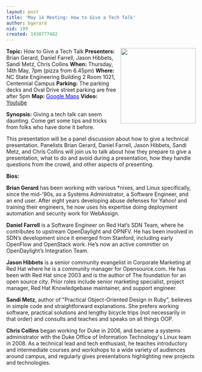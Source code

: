 ```yaml
---
layout: post
title: 'May 14 Meeting: How to Give a Tech Talk'
author: bgerard
nid: 199
created: 1430777482
---
```

<img src="/~bfarrow/Public-Speaking.jpg" align=right width=200>
<strong>Topic:</strong> How to Give a Tech Talk
<strong>Presenters:</strong> Brian Gerard, Daniel Farrell, Jason Hibbets, Sandi Metz, Chris Collins
<strong>When:</strong> Thursday, 14th May, 7pm (pizza from 6.45pm)
<strong>Where:</strong> NC State Engineering Building 2 Room 1021, Centennial Campus
<strong>Parking:</strong> The parking decks and Oval Drive street parking are free after 5pm
<strong>Map:</strong> <a href="https://maps.google.com/maps?f=q&amp;source=embed&amp;hl=en&amp;geocode=&amp;q=ncsu+dept+of+electrical+and+computer+engineering&amp;aq=&amp;sll=35.77222,-78.674281&amp;sspn=0.001717,0.002307&amp;num=10&amp;ie=UTF8&amp;hq=ncsu+dept+of+electrical+and+computer+engineering&amp;hnear=&amp;ll=35.772117,-78.673933&amp;spn=0.004856,0.004613&amp;t=h&amp;z=14&amp;iwloc=A&amp;cid=7201020630335914881" style="color:#0000FF;text-align:left">Google Maps</a>
<strong>Video:</strong> <a href="https://youtu.be/mdaYgPamPR0">Youtube</a>

<strong>Synopsis:</strong>
Giving a tech talk can seem daunting.  Come get some tips and tricks from folks who have done it before.

This presentation will be a panel discussion about how to give a technical presentation. Panelists Brian Gerard, Daniel Farrell, Jason Hibbets, Sandi Metz, and Chris Collins will join us to talk about how they prepare to give a presentation, what to do and avoid during a presentation, how they handle questions from the crowd, and other aspects of presenting.

<strong>Bios:</strong>

<strong>Brian Gerard</strong> has been working with various *nixes, and Linux specifically, since the mid-'90s, as a Systems Administrator, a Software Engineer, and an end user. After eight years developing abuse defenses for Yahoo! and training their engineers, he now uses his expertise doing deployment automation and security work for WebAssign.

<strong>Daniel Farrell</strong> is a Software Engineer on Red Hat’s SDN Team, where he contributes to upstream OpenDaylight and OPNFV. He has been involved in SDN’s development since it emerged from Stanford, including early OpenFlow and OpenStack work. He’s now an active committer on OpenDaylight’s Integration Team.

<strong>Jason Hibbets</strong> is a senior community evangelist in Corporate Marketing at Red Hat where he is a community manager for Opensource.com. He has been with Red Hat since 2003 and is the author of The foundation for an open source city. Prior roles include senior marketing specialist, project manager, Red Hat Knowledgebase maintainer, and support engineer.

<strong>Sandi Metz</strong>, author of "Practical Object-Oriented Design in Ruby", believes in simple code and straightforward explanations. She prefers working software, practical solutions and lengthy bicycle trips (not necessarily in that order) and consults and teaches and speaks on all
things OOP.

<strong>Chris Collins</strong> began working for Duke in 2006, and became a systems administrator with the Duke Office of Information Technology's Linux team in 2008.  As a technical lead and tech enthusiast, he teaches introductory and intermediate courses and workshops to a wide variety of audiences around campus, and regularly gives presentations highlighting new projects and technologies.
